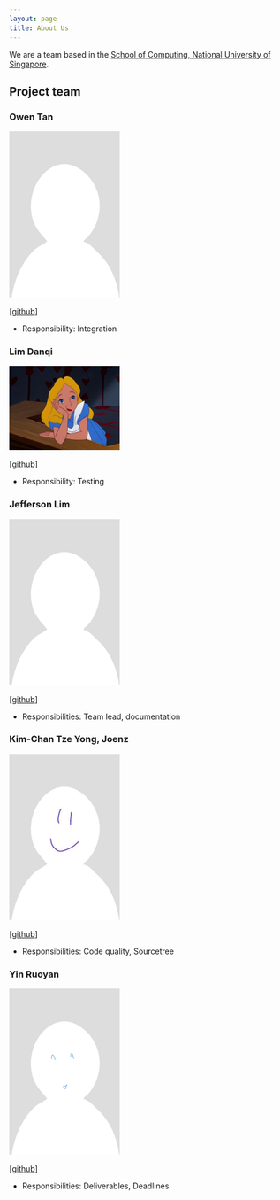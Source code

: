```yaml
---
layout: page
title: About Us
---
```


We are a team based in the [School of Computing, National University of Singapore](http://www.comp.nus.edu.sg).

## Project team

### Owen Tan

<img src="images/mslevis.png" width="200px">

[[github](https://github.com/mslevis)]

* Responsibility: Integration

### Lim Danqi

<img src="images/limdanqi.jpg" width="200px">

[[github](https://github.com/limdanqi)]

* Responsibility: Testing

### Jefferson Lim

<img src="images/qreoct.png" width="200px">

[[github](http://github.com/qreoct)]

* Responsibilities: Team lead, documentation 

### Kim-Chan Tze Yong, Joenz

<img src="images/joenzkimchan.png" width="200px">

[[github](http://github.com/joenzkimchan)]

* Responsibilities: Code quality, Sourcetree 

### Yin Ruoyan

<img src="images/ruoyann.png" width="200px">

[[github](http://github.com/ruoyann)]

* Responsibilities: Deliverables, Deadlines 
